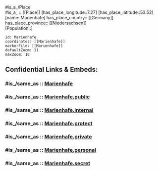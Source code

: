 ﻿---
confidential: public
isDeleted: false
location:
- 53.52
- 7.27
mapmarker: city
mapzoom:
- 7
- 12
SpocWebEntityId: 32294
tags:
- geo/City
type: City
---

#is_a_/Place  
#is_a_ :: [[Place]] 
[has_place_longitude::7.27] 
[has_place_latitude::53.52] 
[name::Marienhafe] 
has_place_country:: [[Germany]]  
has_place_province:: [[Niedersachsen]]  
[Population::] 



```leaflet
id: Marienhafe
coordinates: [[Marienhafe]] 
markerFile: [[Marienhafe]] 
defaultZoom: 11 
maxZoom: 18
```


## Confidential Links & Embeds: 

### #is_/same_as :: [Marienhafe](/_Standards/Earth/Continent/Europe/Europe~Central/Germany/Germany~West/Niedersachsen/counties~Niedersachsen/Aurich/cities~Aurich/Brookmerland/boroughs~Brookmerland/Marienhafe.md) 

### #is_/same_as :: [Marienhafe.public](/_public/Earth/Continent/Europe/Europe~Central/Germany/Germany~West/Niedersachsen/counties~Niedersachsen/Aurich/cities~Aurich/Brookmerland/boroughs~Brookmerland/Marienhafe.public.md) 

### #is_/same_as :: [Marienhafe.internal](/_internal/Earth/Continent/Europe/Europe~Central/Germany/Germany~West/Niedersachsen/counties~Niedersachsen/Aurich/cities~Aurich/Brookmerland/boroughs~Brookmerland/Marienhafe.internal.md) 

### #is_/same_as :: [Marienhafe.protect](/_protect/Earth/Continent/Europe/Europe~Central/Germany/Germany~West/Niedersachsen/counties~Niedersachsen/Aurich/cities~Aurich/Brookmerland/boroughs~Brookmerland/Marienhafe.protect.md) 

### #is_/same_as :: [Marienhafe.private](/_private/Earth/Continent/Europe/Europe~Central/Germany/Germany~West/Niedersachsen/counties~Niedersachsen/Aurich/cities~Aurich/Brookmerland/boroughs~Brookmerland/Marienhafe.private.md) 

### #is_/same_as :: [Marienhafe.personal](/_personal/Earth/Continent/Europe/Europe~Central/Germany/Germany~West/Niedersachsen/counties~Niedersachsen/Aurich/cities~Aurich/Brookmerland/boroughs~Brookmerland/Marienhafe.personal.md) 

### #is_/same_as :: [Marienhafe.secret](/_secret/Earth/Continent/Europe/Europe~Central/Germany/Germany~West/Niedersachsen/counties~Niedersachsen/Aurich/cities~Aurich/Brookmerland/boroughs~Brookmerland/Marienhafe.secret.md)

